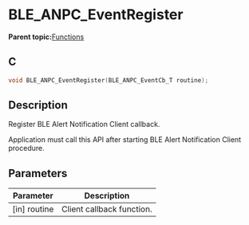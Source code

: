 # BLE\_ANPC\_EventRegister

**Parent topic:**[Functions](GUID-5028AA06-788A-4B7E-B273-018FF2507CA1.md)

## C

```c
void BLE_ANPC_EventRegister(BLE_ANPC_EventCb_T routine);
```

## Description

Register BLE Alert Notification Client callback.

Application must call this API after starting BLE Alert Notification Client procedure.

## Parameters

|Parameter|Description|
|---------|-----------|
|\[in\] routine|Client callback function.|

